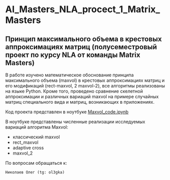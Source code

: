 # AI_Masters_NLA_procect_1_Matrix_Masters
## Принцип максимального объема в крестовых аппроксимациях матриц (полусеместровый проект по курсу NLA от команды Matrix Masters)

В работе изучено математическое обоснование принципа максимального объема (maxvol) в крестовых аппроксимациях матриц и его модификаций (rect-maxvol, 2 maxvol-2), все алгоритмы реализованы на языке Python. Кроме того, проведено сравнение скелетной аппроксимации и различных вариаций maxvol на примере случайных матриц специального вида и матриц, возникающих в приложениях. 

Код проекта представлен в ноутбуке [Maxvol_code.ipynb](Maxvol_code.ipynb)

В ноутбуке представлены численные реализации исследуемых вариаций алгоритма Maxvol:

- классический maxvol
- rect_maxvol
- adaptive cross
- maxvol_2

По вопросам обращаться к:

`Николаев Олег (tg: ol3gka)`

